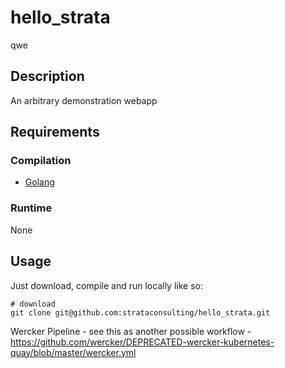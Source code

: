 # hello_strata
qwe

## Description

An arbitrary demonstration webapp

## Requirements

### Compilation

* [Golang](https://golang.org/)

### Runtime

None

## Usage

Just download, compile and run locally like so:

```
# download
git clone git@github.com:strataconsulting/hello_strata.git
```

Wercker Pipeline - see this as another possible workflow - https://github.com/wercker/DEPRECATED-wercker-kubernetes-quay/blob/master/wercker.yml
